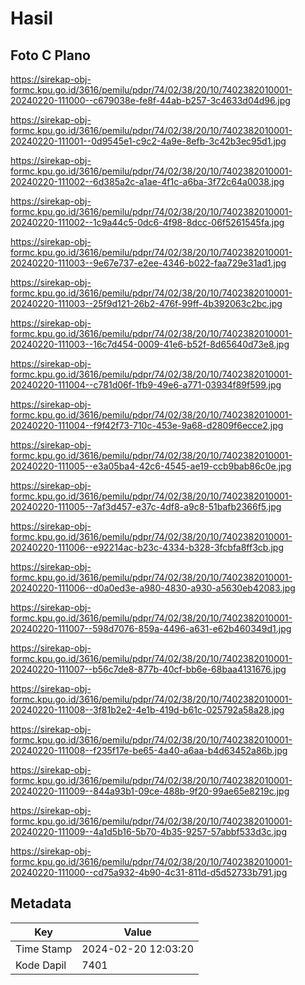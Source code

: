 # Hasil

## Foto C Plano

https://sirekap-obj-formc.kpu.go.id/3616/pemilu/pdpr/74/02/38/20/10/7402382010001-20240220-111000--c679038e-fe8f-44ab-b257-3c4633d04d96.jpg

https://sirekap-obj-formc.kpu.go.id/3616/pemilu/pdpr/74/02/38/20/10/7402382010001-20240220-111001--0d9545e1-c9c2-4a9e-8efb-3c42b3ec95d1.jpg

https://sirekap-obj-formc.kpu.go.id/3616/pemilu/pdpr/74/02/38/20/10/7402382010001-20240220-111002--6d385a2c-a1ae-4f1c-a6ba-3f72c64a0038.jpg

https://sirekap-obj-formc.kpu.go.id/3616/pemilu/pdpr/74/02/38/20/10/7402382010001-20240220-111002--1c9a44c5-0dc6-4f98-8dcc-06f5261545fa.jpg

https://sirekap-obj-formc.kpu.go.id/3616/pemilu/pdpr/74/02/38/20/10/7402382010001-20240220-111003--9e67e737-e2ee-4346-b022-faa729e31ad1.jpg

https://sirekap-obj-formc.kpu.go.id/3616/pemilu/pdpr/74/02/38/20/10/7402382010001-20240220-111003--25f9d121-26b2-476f-99ff-4b392063c2bc.jpg

https://sirekap-obj-formc.kpu.go.id/3616/pemilu/pdpr/74/02/38/20/10/7402382010001-20240220-111003--16c7d454-0009-41e6-b52f-8d65640d73e8.jpg

https://sirekap-obj-formc.kpu.go.id/3616/pemilu/pdpr/74/02/38/20/10/7402382010001-20240220-111004--c781d06f-1fb9-49e6-a771-03934f89f599.jpg

https://sirekap-obj-formc.kpu.go.id/3616/pemilu/pdpr/74/02/38/20/10/7402382010001-20240220-111004--f9f42f73-710c-453e-9a68-d2809f6ecce2.jpg

https://sirekap-obj-formc.kpu.go.id/3616/pemilu/pdpr/74/02/38/20/10/7402382010001-20240220-111005--e3a05ba4-42c6-4545-ae19-ccb9bab86c0e.jpg

https://sirekap-obj-formc.kpu.go.id/3616/pemilu/pdpr/74/02/38/20/10/7402382010001-20240220-111005--7af3d457-e37c-4df8-a9c8-51bafb2366f5.jpg

https://sirekap-obj-formc.kpu.go.id/3616/pemilu/pdpr/74/02/38/20/10/7402382010001-20240220-111006--e92214ac-b23c-4334-b328-3fcbfa8ff3cb.jpg

https://sirekap-obj-formc.kpu.go.id/3616/pemilu/pdpr/74/02/38/20/10/7402382010001-20240220-111006--d0a0ed3e-a980-4830-a930-a5630eb42083.jpg

https://sirekap-obj-formc.kpu.go.id/3616/pemilu/pdpr/74/02/38/20/10/7402382010001-20240220-111007--598d7076-859a-4496-a631-e62b460349d1.jpg

https://sirekap-obj-formc.kpu.go.id/3616/pemilu/pdpr/74/02/38/20/10/7402382010001-20240220-111007--b56c7de8-877b-40cf-bb6e-68baa4131676.jpg

https://sirekap-obj-formc.kpu.go.id/3616/pemilu/pdpr/74/02/38/20/10/7402382010001-20240220-111008--3f81b2e2-4e1b-419d-b61c-025792a58a28.jpg

https://sirekap-obj-formc.kpu.go.id/3616/pemilu/pdpr/74/02/38/20/10/7402382010001-20240220-111008--f235f17e-be65-4a40-a6aa-b4d63452a86b.jpg

https://sirekap-obj-formc.kpu.go.id/3616/pemilu/pdpr/74/02/38/20/10/7402382010001-20240220-111009--844a93b1-09ce-488b-9f20-99ae65e8219c.jpg

https://sirekap-obj-formc.kpu.go.id/3616/pemilu/pdpr/74/02/38/20/10/7402382010001-20240220-111009--4a1d5b16-5b70-4b35-9257-57abbf533d3c.jpg

https://sirekap-obj-formc.kpu.go.id/3616/pemilu/pdpr/74/02/38/20/10/7402382010001-20240220-111000--cd75a932-4b90-4c31-811d-d5d52733b791.jpg


## Metadata

| Key        | Value               |
| ---------- | ------------------- |
| Time Stamp | 2024-02-20 12:03:20 |
| Kode Dapil | 7401                |




